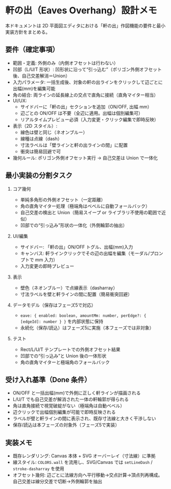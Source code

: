 # 軒の出（Eaves Overhang）設計メモ

本ドキュメントは 2D 平面図エディタにおける「軒の出」作図機能の要件と最小実装方針をまとめる。

## 要件（確定事項）
- 範囲・定義: 外側のみ（内側オフセットは行わない）
- 凹部（L/U/T 形状）: 凹形状に沿って“引っ込む”（ポリゴン外側オフセット後、自己交差解消＝Union）
- 入力パラメータ: 一括生成後、対象の軒の出ラインをクリックして辺ごとに出幅(mm)を編集可能
- 角の結合: 両ラインの延長線上の交点で直角に接続（直角マイター相当）
- UI/UX:
  - サイドバーに「軒の出」セクションを追加（ON/OFF, 出幅 mm）
  - 辺ごとの ON/OFF は不要（全辺に適用。出幅は個別編集可）
  - リアルタイムプレビュー必須（入力変更・クリック編集で即時反映）
- 表示（2D スタイル）:
  - 線色は壁と同じ（ネオンブルー）
  - 線種は点線（dash）
  - 寸法ラベルは「壁ラインと軒の出ラインの間」に配置
  - 衝突は簡易回避で可
- 幾何ルール: ポリゴン外側オフセット実行 → 自己交差は Union で一体化

## 最小実装の分割タスク
1. コア幾何
   - 単純多角形の外側オフセット（一定距離）
   - 角の直角マイター処理（極端角はベベルに自動フォールバック）
   - 自己交差の検出と Union（簡易スイープ or ライブラリ不使用の範囲で近似）
   - 凹部での“引っ込み”形状の一体化（外側輪郭の抽出）

2. UI/編集
   - サイドバー: 「軒の出」ON/OFF トグル、出幅(mm)入力
   - キャンバス: 軒ラインクリックでその辺の出幅を編集（モーダル/プロンプトで mm 入力）
   - 入力変更の即時プレビュー

3. 表示
   - 壁色（ネオンブルー）で点線表示（dasharray）
   - 寸法ラベルを壁と軒ラインの間に配置（簡易衝突回避）

4. データモデル（保存はフェーズ5で対応）
   - `eave: { enabled: boolean, amountMm: number, perEdge?: { [edgeId]: number } }` を内部状態に保持
   - 永続化（保存/読込）はフェーズ5に実施（本フェーズでは非対象）

5. テスト
   - Rect/L/U/T テンプレートでの外側オフセット結果
   - 凹部での“引っ込み”と Union 後の一体形状
   - 角の直角マイターと極端角のフォールバック

## 受け入れ基準（Done 条件）
- ON/OFF と一括出幅(mm)で外側に正しく軒ラインが描画される
- L/U/T でも自己交差が解消された一体の軒輪郭が得られる
- 角は直角接続で視覚破綻がない（極端角は自動ベベル）
- 辺クリックで出幅個別編集が可能で即時反映される
- ラベルが壁と軒ラインの間に表示され、既存寸法線と大きく干渉しない
- 保存/読込は本フェーズの対象外（フェーズ5で実装）

## 実装メモ
- 既存レンダリング: Canvas 本体 + SVG オーバーレイ（寸法線）に準拠
- 線スタイル: `COLORS.wall` を流用し、SVG/Canvas では `setLineDash` / `stroke-dasharray` を使用
- オフセット幾何: 辺ごとに法線方向へ平行移動→交点計算→頂点列再構成。自己交差は線分交差で切断→外側輪郭を抽出
